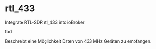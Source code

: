# rtl_433
Integrate RTL-SDR rtl_433 into ioBroker

tbd

Beschreibt eine Möglichkeit Daten von 433 MHz Geräten zu empfangen.
